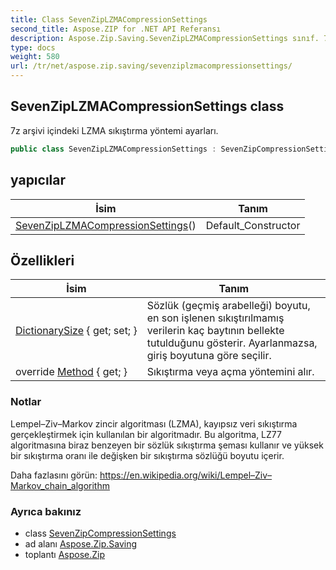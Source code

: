 ```yaml
---
title: Class SevenZipLZMACompressionSettings
second_title: Aspose.ZIP for .NET API Referansı
description: Aspose.Zip.Saving.SevenZipLZMACompressionSettings sınıf. 7z arşivi içindeki LZMA sıkıştırma yöntemi ayarları.
type: docs
weight: 580
url: /tr/net/aspose.zip.saving/sevenziplzmacompressionsettings/
---
```

## SevenZipLZMACompressionSettings class

7z arşivi içindeki LZMA sıkıştırma yöntemi ayarları.

```csharp
public class SevenZipLZMACompressionSettings : SevenZipCompressionSettings
```

## yapıcılar

| İsim | Tanım |
| --- | --- |
| [SevenZipLZMACompressionSettings](sevenziplzmacompressionsettings/)() | Default_Constructor |

## Özellikleri

| İsim | Tanım |
| --- | --- |
| [DictionarySize](../../aspose.zip.saving/sevenziplzmacompressionsettings/dictionarysize/) { get; set; } | Sözlük (geçmiş arabelleği) boyutu, en son işlenen sıkıştırılmamış verilerin kaç baytının bellekte tutulduğunu gösterir. Ayarlanmazsa, giriş boyutuna göre seçilir. |
| override [Method](../../aspose.zip.saving/sevenziplzmacompressionsettings/method/) { get; } | Sıkıştırma veya açma yöntemini alır. |

### Notlar

Lempel–Ziv–Markov zincir algoritması (LZMA), kayıpsız veri sıkıştırma gerçekleştirmek için kullanılan bir algoritmadır. Bu algoritma, LZ77 algoritmasına biraz benzeyen bir sözlük sıkıştırma şeması kullanır ve yüksek bir sıkıştırma oranı ile değişken bir sıkıştırma sözlüğü boyutu içerir.

Daha fazlasını görün: https://en.wikipedia.org/wiki/Lempel–Ziv–Markov_chain_algorithm

### Ayrıca bakınız

* class [SevenZipCompressionSettings](../sevenzipcompressionsettings/)
* ad alanı [Aspose.Zip.Saving](../../aspose.zip.saving/)
* toplantı [Aspose.Zip](../../)


